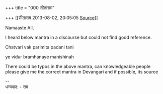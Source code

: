 +++
title = "000 सीताराम"

+++
[[सीताराम	2013-08-02, 20:05:05 [Source](https://groups.google.com/g/samskrita/c/PO5PKtbc6XA)]]



Namaaste All,

I heard below mantra in a discourse but could not find good reference.

  

Chatvari vak parimita padani tani

ye vidur bramhanaye manishinah

  

There could be typos in the above mantra, can knowledgeable people please give me the correct mantra in Devangari and if possible, its source

--  
धन्यवाद: - राम

